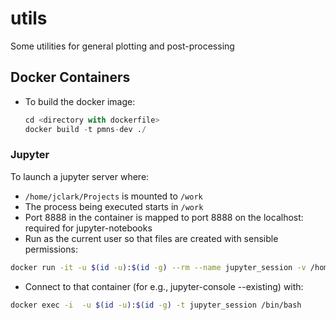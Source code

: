 # utils
Some utilities for general plotting and post-processing


## Docker Containers

 * To build the docker image: 
    ```python
    cd <directory with dockerfile>
    docker build -t pmns-dev ./
    ```

### Jupyter

To launch a jupyter server where:
 * `/home/jclark/Projects` is mounted to `/work`
 * The process being executed starts in `/work`
 * Port 8888 in the container is mapped to port 8888 on the localhost: required for jupyter-notebooks
 * Run as the current user so that files are created with sensible permissions:
 ```bash
 docker run -it -u $(id -u):$(id -g) --rm --name jupyter_session -v /home/jclark/Projects:/work -w /work -p 8888:8888 pmns-dev
 ```
 * Connect to that container (for e.g., jupyter-console --existing) with:
 ```bash
 docker exec -i  -u $(id -u):$(id -g) -t jupyter_session /bin/bash
 ```

